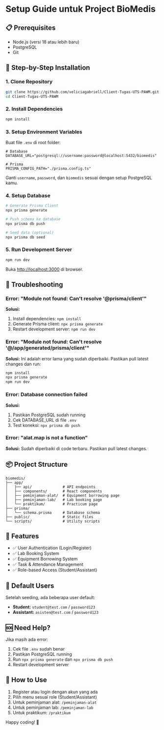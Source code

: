 # Setup Guide untuk Project BioMedis

## 📋 Prerequisites
- Node.js (versi 18 atau lebih baru)
- PostgreSQL
- Git

## 🚀 Step-by-Step Installation

### 1. Clone Repository
```bash
git clone https://github.com/veliciagabriell/Client-Tugas-UTS-PAWM.git
cd Client-Tugas-UTS-PAWM
```

### 2. Install Dependencies
```bash
npm install
```

### 3. Setup Environment Variables
Buat file `.env` di root folder:
```env
# Database
DATABASE_URL="postgresql://username:password@localhost:5432/biomedis"

# Prisma
PRISMA_CONFIG_PATH="./prisma.config.ts"
```

Ganti `username`, `password`, dan `biomedis` sesuai dengan setup PostgreSQL kamu.

### 4. Setup Database
```bash
# Generate Prisma Client
npx prisma generate

# Push schema ke database
npx prisma db push

# Seed data (optional)
npx prisma db seed
```

### 5. Run Development Server
```bash
npm run dev
```

Buka [http://localhost:3000](http://localhost:3000) di browser.

## 🔧 Troubleshooting

### Error: "Module not found: Can't resolve '@prisma/client'"

**Solusi:**
1. Install dependencies: `npm install`
2. Generate Prisma client: `npx prisma generate`
3. Restart development server: `npm run dev`

### Error: "Module not found: Can't resolve '@/app/generated/prisma/client'"

**Solusi:**
Ini adalah error lama yang sudah diperbaiki. Pastikan pull latest changes dan run:
```bash
npm install
npx prisma generate
npm run dev
```

### Error: Database connection failed

**Solusi:**
1. Pastikan PostgreSQL sudah running
2. Cek DATABASE_URL di file `.env`
3. Test koneksi: `npx prisma db push`

### Error: "alat.map is not a function"

**Solusi:**
Sudah diperbaiki di code terbaru. Pastikan pull latest changes.

## 📦 Project Structure
```
biomedis/
├── app/
│   ├── api/              # API endpoints
│   ├── components/       # React components
│   ├── peminjaman-alat/  # Equipment borrowing page
│   ├── peminjaman-lab/   # Lab booking page
│   └── praktikum/        # Practicum page
├── prisma/
│   └── schema.prisma     # Database schema
├── public/               # Static files
└── scripts/              # Utility scripts
```

## 🎯 Features
- ✅ User Authentication (Login/Register)
- ✅ Lab Booking System
- ✅ Equipment Borrowing System
- ✅ Task & Attendance Management
- ✅ Role-based Access (Student/Assistant)

## 👥 Default Users
Setelah seeding, ada beberapa user default:
- **Student:** `student@test.com` / `password123`
- **Assistant:** `asisten@test.com` / `password123`

## 🆘 Need Help?
Jika masih ada error:
1. Cek file `.env` sudah benar
2. Pastikan PostgreSQL running
3. Run `npx prisma generate` dan `npx prisma db push`
4. Restart development server

## 📱 How to Use
1. Register atau login dengan akun yang ada
2. Pilih menu sesuai role (Student/Assistant)
3. Untuk peminjaman alat: `/peminjaman-alat`
4. Untuk peminjaman lab: `/peminjaman-lab`
5. Untuk praktikum: `/praktikum`

Happy coding! 🎉
